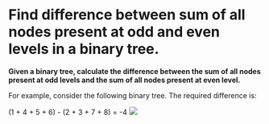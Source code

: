 # Find difference between sum of all nodes present at odd and even levels in a binary tree.

**Given a binary tree, calculate the difference between the sum of all nodes present at odd levels and the sum of all nodes present at even level.**

For example, consider the following binary tree. The required difference is:

(1 + 4 + 5 + 6) - (2 + 3 + 7 + 8) = -4
![](https://www.techiedelight.com/wp-content/uploads/Difference-between-sum-of-nodes.png)
